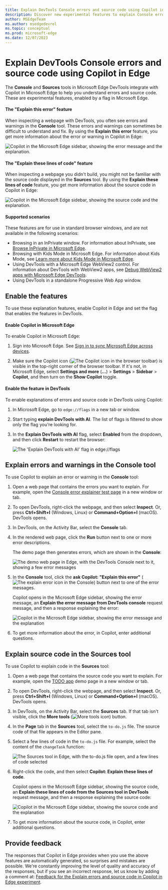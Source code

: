```yaml
---
title: Explain DevTools Console errors and source code using Copilot in Edge
description: Discover new experimental features to explain Console errors and source code by using Copilot in Edge
author: MSEdgeTeam
ms.author: msedgedevrel
ms.topic: conceptual
ms.prod: microsoft-edge
ms.date: 12/07/2023
---
```

# Explain DevTools Console errors and source code using Copilot in Edge

The **Console** and **Sources** tools in Microsoft Edge DevTools integrate with Copilot in Microsoft Edge to help you understand errors and source code. These are experimental features, enabled by a flag in Microsoft Edge.


<!-- ------------------------------ -->
#### The "Explain this error" feature

When inspecting a webpage with DevTools, you often see errors and warnings in the **Console** tool. These errors and warnings can sometimes be difficult to understand and fix. By using the **Explain this error** feature, you get more information about the error or warning in Copilot in Edge:

![Copilot in the Microsoft Edge sidebar, showing the error message and the explanation.](./copilot-explain-images/copilot-error-explanation.png)<!-- instance 1 of using this png -->


<!-- ------------------------------ -->
#### The "Explain these lines of code" feature

When inspecting a webpage you didn't build, you might not be familiar with the source code displayed in the **Sources** tool. By using the **Explain these lines of code** feature, you get more information about the source code in Copilot in Edge:

![Copilot in the Microsoft Edge sidebar, showing the source code and the explanation.](./copilot-explain-images/copilot-code-explanation.png)<!-- instance 1 of using this png -->


<!-- ------------------------------ -->
#### Supported scenarios

These features are for use in standard browser windows, and are not available in the following scenarios:

* Browsing in an InPrivate window.  For information about InPrivate, see [Browse InPrivate in Microsoft Edge](https://support.microsoft.com/microsoft-edge/browse-inprivate-in-microsoft-edge-cd2c9a48-0bc4-b98e-5e46-ac40c84e27e2).
* Browsing with Kids Mode in Microsoft Edge.  For information about Kids Mode, see [Learn more about Kids Mode in Microsoft Edge](https://support.microsoft.com/microsoft-edge/learn-more-about-kids-mode-in-microsoft-edge-4bf0273c-1cbd-47a9-a8f3-895bc1f95bdd).
* Using DevTools with a Microsoft Edge WebView2 control.  For information about DevTools with WebView2 apps, see [Debug WebView2 apps with Microsoft Edge DevTools](../../webview2/how-to/debug-devtools.md).
* Using DevTools in a standalone Progressive Web App window.


<!-- ====================================================================== -->
## Enable the features

To use these explanation features, enable Copilot in Edge and set the flag that enables the features in DevTools.


<!-- ------------------------------ -->
#### Enable Copilot in Microsoft Edge

To enable Copilot in Microsoft Edge:

1. Sign into Microsoft Edge. See [Sign in to sync Microsoft Edge across devices](https://support.microsoft.com/microsoft-edge/sign-in-to-sync-microsoft-edge-across-devices-e6ffa79b-ed52-aa32-47e2-5d5597fe4674).

1. Make sure the Copilot icon (![The Copilot icon in the browser toolbar](./copilot-explain-images/copilot-icon.png)) is visible in the top-right corner of the browser toolbar. If it's not, in Microsoft Edge, select **Settings and more** (**...**) > **Settings** > **Sidebar** > **Copilot**, and then turn on the **Show Copilot** toggle.


<!-- ------------------------------ -->
#### Enable the feature in DevTools

To enable explanations of errors and source code in DevTools using Copilot:

1. In Microsoft Edge, go to `edge://flags` in a new tab or window.

1. Start typing **explain DevTools with AI**. The list of flags is filtered to show only the flag you're looking for.

1. In the **Explain DevTools with AI** flag, select **Enabled** from the dropdown, and then click **Restart** to restart the browser:

   ![The 'Explain DevTools with AI' flag in edge://flags](./copilot-explain-images/flag.png)


<!-- ====================================================================== -->
## Explain errors and warnings in the Console tool

To use Copilot to explain an error or warning in the **Console** tool:

1. Open a web page that contains the errors you want to explain. For example, open the [Console error explainer test page](https://microsoftedge.github.io/Demos/devtools-explain-error/) in a new window or tab.

1. To open DevTools, right-click the webpage, and then select **Inspect**.  Or, press **Ctrl+Shift+I** (Windows, Linux) or **Command+Option+I** (macOS).  DevTools opens.

1. In DevTools, on the Activity Bar, select the **Console** tab.

1. In the rendered web page, click the **Run** button next to one or more error descriptions.

   The demo page then generates errors, which are shown in the **Console**:

   ![The demo web page in Edge, with the DevTools Console next to it, showing a few error messages](./copilot-explain-images/some-console-errors.png)

1. In the **Console** tool, click the **ask Copilot: "Explain this error"** (![The explain error icon in the Console](./copilot-explain-images/explain-icon.png)) button next to one of the error messages.

   Copilot opens in the Microsoft Edge sidebar, showing the error message, an **Explain the error message from DevTools console** request message, and then a response explaining the error:

   ![Copilot in the Microsoft Edge sidebar, showing the error message and the explanation](./copilot-explain-images/copilot-error-explanation.png)<!-- instance 2 of using this png -->

1. To get more information about the error, in Copilot, enter additional questions.


<!-- ====================================================================== -->
## Explain source code in the Sources tool

To use Copilot to explain code in the **Sources** tool:

1. Open a web page that contains the source code you want to explain. For example, open the [TODO app](https://microsoftedge.github.io/Demos/demo-to-do/) demo page in a new window or tab.

1. To open DevTools, right-click the webpage, and then select **Inspect**.  Or, press **Ctrl+Shift+I** (Windows, Linux) or **Command+Option+I** (macOS).  DevTools opens.

1. In DevTools, on the Activity Bar, select the **Sources** tab. If that tab isn't visible, click the **More tools** (![More tools icon](./copilot-explain-images/more-tools-icon.png)) button.

1. In the **Page** tab in the **Sources** tool, select the `to-do.js` file. The source code of that file appears in the Editor pane.

1. Select a few lines of code in the `to-do.js` file. For example, select the content of the `changeTask` function:

   ![The Sources tool in Edge, with the to-do.js file open, and a few lines of code selected](./copilot-explain-images/selected-code.png)

1. Right-click the code, and then select **Copilot: Explain these lines of code**.

   Copilot opens in the Microsoft Edge sidebar, showing the source code, an **Explain these lines of code from the Sources tool in DevTools** request message, and then a response explaining the source code:

   ![Copilot in the Microsoft Edge sidebar, showing the source code and the explanation](./copilot-explain-images/copilot-code-explanation.png)<!-- instance 2 of using this png -->

1. To get more information about the source code, in Copilot, enter additional questions.


<!-- ====================================================================== -->
## Provide feedback

The responses that Copilot in Edge provides when you use the above features are automatically generated, so surprises and mistakes are possible. We're constantly improving the level of quality and accuracy of the responses, but if you see an incorrect response, let us know by adding a comment at: [Feedback for the Explain errors and source code in Copilot in Edge experiment](https://github.com/MicrosoftEdge/DevTools/issues/203).
